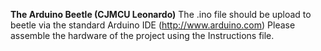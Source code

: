 <b>The Arduino Beetle  (CJMCU Leonardo)</b>
The .ino file should be upload to beetle via the standard Arduino IDE (http://www.arduino.com)
Please assemble the hardware of the project using the Instructions file.
